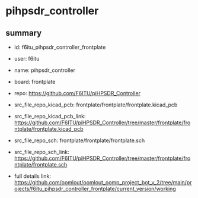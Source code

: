 # pihpsdr_controller
 
## summary 
* id: f6itu_pihpsdr_controller_frontplate
* user: f6itu
* name: pihpsdr_controller
* board: frontplate
* repo: https://github.com/F6ITU/piHPSDR_Controller
* src_file_repo_kicad_pcb: frontplate/frontplate/frontplate.kicad_pcb
* src_file_repo_kicad_pcb_link: https://github.com/F6ITU/piHPSDR_Controller/tree/master/frontplate/frontplate/frontplate.kicad_pcb


* src_file_repo_sch: frontplate/frontplate/frontplate.sch
* src_file_repo_sch_link: https://github.com/F6ITU/piHPSDR_Controller/tree/master/frontplate/frontplate/frontplate.sch
* full details link: https://github.com/oomlout/oomlout_oomp_project_bot_v_2/tree/main/projects/f6itu_pihpsdr_controller_frontplate/current_version/working  







